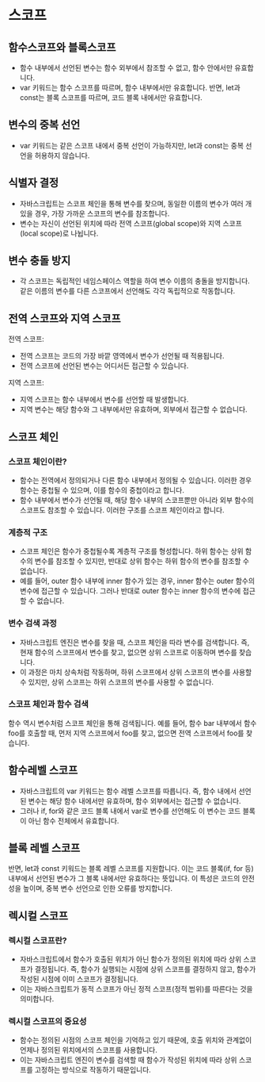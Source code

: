 # 스코프

## 함수스코프와 블록스코프

- 함수 내부에서 선언된 변수는 함수 외부에서 참조할 수 없고, 함수 안에서만 유효합니다.
- var 키워드는 함수 스코프를 따르며, 함수 내부에서만 유효합니다. 반면, let과 const는 블록 스코프를 따르며, 코드 블록 내에서만 유효합니다.

## 변수의 중복 선언

- var 키워드는 같은 스코프 내에서 중복 선언이 가능하지만, let과 const는 중복 선언을 허용하지 않습니다.

## 식별자 결정

- 자바스크립트는 스코프 체인을 통해 변수를 찾으며, 동일한 이름의 변수가 여러 개 있을 경우, 가장 가까운 스코프의 변수를 참조합니다.
- 변수는 자신이 선언된 위치에 따라 전역 스코프(global scope)와 지역 스코프(local scope)로 나뉩니다.

## 변수 충돌 방지

- 각 스코프는 독립적인 네임스페이스 역할을 하여 변수 이름의 충돌을 방지합니다. 같은 이름의 변수를 다른 스코프에서 선언해도 각각 독립적으로 작동합니다.

## 전역 스코프와 지역 스코프

전역 스코프:

- 전역 스코프는 코드의 가장 바깥 영역에서 변수가 선언될 때 적용됩니다.
- 전역 스코프에 선언된 변수는 어디서든 접근할 수 있습니다.

지역 스코프:

- 지역 스코프는 함수 내부에서 변수를 선언할 때 발생합니다.
- 지역 변수는 해당 함수와 그 내부에서만 유효하며, 외부에서 접근할 수 없습니다.

## 스코프 체인

### 스코프 체인이란?

- 함수는 전역에서 정의되거나 다른 함수 내부에서 정의될 수 있습니다. 이러한 경우 함수는 중첩될 수 있으며, 이를 함수의 중첩이라고 합니다.
- 함수 내부에서 변수가 선언될 때, 해당 함수 내부의 스코프뿐만 아니라 외부 함수의 스코프도 참조할 수 있습니다. 이러한 구조를 스코프 체인이라고 합니다.

### 계층적 구조

- 스코프 체인은 함수가 중첩될수록 계층적 구조를 형성합니다. 하위 함수는 상위 함수의 변수를 참조할 수 있지만, 반대로 상위 함수는 하위 함수의 변수를 참조할 수 없습니다.
- 예를 들어, outer 함수 내부에 inner 함수가 있는 경우, inner 함수는 outer 함수의 변수에 접근할 수 있습니다. 그러나 반대로 outer 함수는 inner 함수의 변수에 접근할 수 없습니다.

### 변수 검색 과정

- 자바스크립트 엔진은 변수를 찾을 때, 스코프 체인을 따라 변수를 검색합니다. 즉, 현재 함수의 스코프에서 변수를 찾고, 없으면 상위 스코프로 이동하며 변수를 찾습니다.
- 이 과정은 마치 상속처럼 작동하며, 하위 스코프에서 상위 스코프의 변수를 사용할 수 있지만, 상위 스코프는 하위 스코프의 변수를 사용할 수 없습니다.

### 스코프 체인과 함수 검색

함수 역시 변수처럼 스코프 체인을 통해 검색됩니다. 예를 들어, 함수 bar 내부에서 함수 foo를 호출할 때, 먼저 지역 스코프에서 foo를 찾고, 없으면 전역 스코프에서 foo를 찾습니다.

## 함수레벨 스코프

- 자바스크립트의 var 키워드는 함수 레벨 스코프를 따릅니다. 즉, 함수 내에서 선언된 변수는 해당 함수 내에서만 유효하며, 함수 외부에서는 접근할 수 없습니다.
- 그러나 if, for와 같은 코드 블록 내에서 var로 변수를 선언해도 이 변수는 코드 블록이 아닌 함수 전체에서 유효합니다.

## 블록 레벨 스코프

반면, let과 const 키워드는 블록 레벨 스코프를 지원합니다. 이는 코드 블록(if, for 등) 내부에서 선언된 변수가 그 블록 내에서만 유효하다는 뜻입니다.
이 특성은 코드의 안전성을 높이며, 중복 변수 선언으로 인한 오류를 방지합니다.

## 렉시컬 스코프

### 렉시컬 스코프란?

- 자바스크립트에서 함수가 호출된 위치가 아닌 함수가 정의된 위치에 따라 상위 스코프가 결정됩니다. 즉, 함수가 실행되는 시점에 상위 스코프를 결정하지 않고, 함수가 작성된 시점에 이미 스코프가 결정됩니다.
- 이는 자바스크립트가 동적 스코프가 아닌 정적 스코프(정적 범위)를 따른다는 것을 의미합니다.

### 렉시컬 스코프의 중요성

- 함수는 정의된 시점의 스코프 체인을 기억하고 있기 때문에, 호출 위치와 관계없이 언제나 정의된 위치에서의 스코프를 사용합니다.
- 이는 자바스크립트 엔진이 변수를 검색할 때 함수가 작성된 위치에 따라 상위 스코프를 고정하는 방식으로 작동하기 때문입니다.
